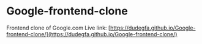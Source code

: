 # Google-frontend-clone
Frontend clone of Google.com
Live link: [https://dudegfa.github.io/Google-frontend-clone/](https://dudegfa.github.io/Google-frontend-clone/)
